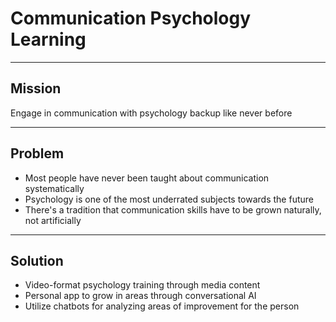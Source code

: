# Communication Psychology Learning

---

## Mission

Engage in communication with psychology backup like never before

---

## Problem

- Most people have never been taught about communication systematically
- Psychology is one of the most underrated subjects towards the future
- There's a tradition that communication skills have to be grown naturally, not artificially

---

## Solution

- Video-format psychology training through media content
- Personal app to grow in areas through conversational AI
- Utilize chatbots for analyzing areas of improvement for the person
